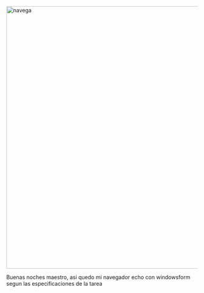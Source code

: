 <img width="692" alt="navega" src="https://github.com/user-attachments/assets/fdecfffe-b468-4e9e-87ce-2bc882d190b7">

Buenas noches maestro, asi quedo mi navegador echo con windowsform segun las especificaciones de la tarea
